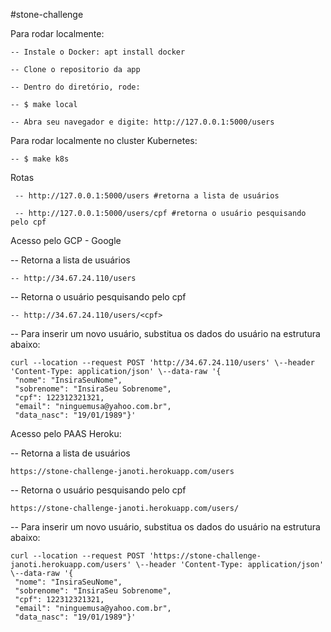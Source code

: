 #stone-challenge

Para rodar localmente:

    -- Instale o Docker: apt install docker

    -- Clone o repositorio da app

    -- Dentro do diretório, rode:

    -- $ make local
 
    -- Abra seu navegador e digite: http://127.0.0.1:5000/users
    
Para rodar localmente no cluster Kubernetes:
    
    -- $ make k8s

Rotas

     -- http://127.0.0.1:5000/users #retorna a lista de usuários

     -- http://127.0.0.1:5000/users/cpf #retorna o usuário pesquisando pelo cpf


Acesso pelo GCP - Google

-- Retorna a lista de usuários

    -- http://34.67.24.110/users

-- Retorna o usuário pesquisando pelo cpf

    -- http://34.67.24.110/users/<cpf>
 
-- Para inserir um novo usuário, substitua os dados do usuário na estrutura abaixo:

    curl --location --request POST 'http://34.67.24.110/users' \--header 'Content-Type: application/json' \--data-raw '{
     "nome": "InsiraSeuNome",
     "sobrenome": "InsiraSeu Sobrenome",
     "cpf": 122312321321,
     "email": "ninguemusa@yahoo.com.br",
     "data_nasc": "19/01/1989"}'



Acesso pelo PAAS Heroku:

-- Retorna a lista de usuários

    https://stone-challenge-janoti.herokuapp.com/users

-- Retorna o usuário pesquisando pelo cpf

    https://stone-challenge-janoti.herokuapp.com/users/

-- Para inserir um novo usuário, substitua os dados do usuário na estrutura abaixo:

    curl --location --request POST 'https://stone-challenge-janoti.herokuapp.com/users' \--header 'Content-Type: application/json' \--data-raw '{
     "nome": "InsiraSeuNome",
     "sobrenome": "InsiraSeu Sobrenome",
     "cpf": 122312321321,
     "email": "ninguemusa@yahoo.com.br",
     "data_nasc": "19/01/1989"}'
